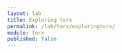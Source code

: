 ```yaml
---
layout: lab
title: Exploring torx
permalink: /lab/torx/exploringtorx/
module: torx
published: false
---
```

